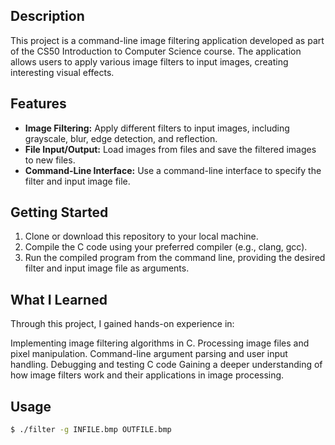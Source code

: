 ## Description

This project is a command-line image filtering application developed as part of the CS50 Introduction to Computer Science course. The application allows users
to apply various image filters to input images, creating interesting visual effects.

## Features

- **Image Filtering:** Apply different filters to input images, including grayscale, blur, edge detection, and reflection.
- **File Input/Output:** Load images from files and save the filtered images to new files.
- **Command-Line Interface:** Use a command-line interface to specify the filter and input image file.

## Getting Started

1. Clone or download this repository to your local machine.
2. Compile the C code using your preferred compiler (e.g., clang, gcc).
3. Run the compiled program from the command line, providing the desired filter and input image file as arguments.

## What I Learned
Through this project, I gained hands-on experience in:

Implementing image filtering algorithms in C.
Processing image files and pixel manipulation.
Command-line argument parsing and user input handling.
Debugging and testing C code
Gaining a deeper understanding of how image filters work and their applications in image processing.

## Usage

```bash
$ ./filter -g INFILE.bmp OUTFILE.bmp                                       
